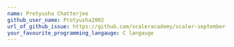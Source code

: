 ```yaml
---
name: Protyusha Chatterjee
github_user_name: Protyusha2002
url_of_github_issue: https://github.com/scaleracademy/scaler-september-open-source-challenge/issues/139
your_favourite_programming_langauge: C langauge
---
```

